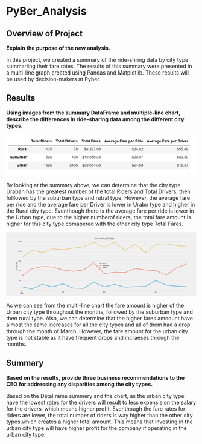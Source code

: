# PyBer_Analysis
## Overview of Project
**Explain the purpose of the new analysis.**

In this project, we created a summary of the ride-shring data by city type summariing their fare rates. The results of this summary were presented in a multi-line graph created using Pandas and Matplotlib. These results will be used by decision-makers at Pyber.



## Results
**Using images from the summary DataFrame and multiple-line chart, describe the differences in ride-sharing data among the different city types.**

![Chart](https://github.com/roxhensa02/PyBer_Analysis/blob/main/Analysis/dataframe.PNG)


By looking at the summary above, we can determine that the city type: Uraban has the greatest number of the total Riders and Total Drivers, then folllowed by the suburban type and rutral type. However, the average fare per ride and the average fare per Driver is lower in Urabn type and higher in the Rural city type. Eventhough there is the average fare per ride is lower in the Urban type, due to the higher numberof riders, the total fare amount is higher for this city type comapered with the other city type Total Fares.


![Chart](https://github.com/roxhensa02/PyBer_Analysis/blob/main/Analysis/Pyber_Challenge.png)


As we can see from the multi-line chart the fare amount is higher of the Urban city type throughout the months, followed by the suburban type and then rural type. Also, we can determine that the higher fares amoount have almost the same increases for all the city types and all of them had a drop through the month of March. However, the fare amount for the urban city type is not stable as it have frequent drops and incraeses through the months.

## Summary
**Based on the results, provide three business recommendations to the CEO for addressing any disparities among the city types.**

Based on the DataFrame summery and the chart, as the urban city type have the lowest rates for the drivers will result to less expensis on the salary for the drivers, which means higher profit. Eventhough the fare rates for riders are lower, the total number of riders is way higher than the other city types,which creates a higher total amount. This means that investing in the urban city type will have higher profit for the company if operating in the urban city type.


